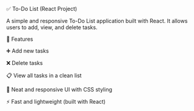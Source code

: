 ✅ To-Do List (React Project)

A simple and responsive To-Do List application built with React.
It allows users to add, view, and delete tasks.

🚀 Features

➕ Add new tasks

❌ Delete tasks

📋 View all tasks in a clean list

🎨 Neat and responsive UI with CSS styling

⚡ Fast and lightweight (built with React)

